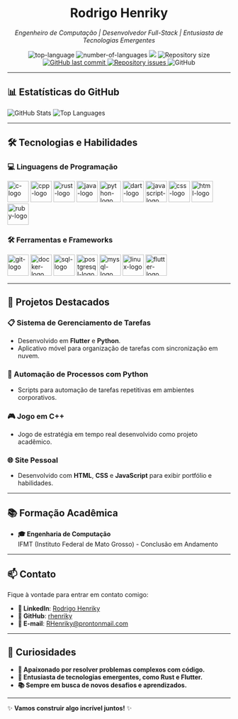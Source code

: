 <h1 align="center">Rodrigo Henriky</h1>
<p align="center"><i>Engenheiro de Computação | Desenvolvedor Full-Stack | Entusiasta de Tecnologias Emergentes</i></p>

<p align="center" display="inline-block">
  <img src="https://img.shields.io/github/languages/top/rhenriky/rhenriky" alt="top-language"/>
  <img src="https://img.shields.io/github/languages/count/rhenriky/rhenriky.svg" alt="number-of-languages"/>
  <a href="https://www.codacy.com/gh/rhenriky/rhenriky/dashboard?utm_source=github.com&amp;utm_medium=referral&amp;utm_content=rhenriky/rhenriky&amp;utm_campaign=Badge_Grade"><img src="https://app.codacy.com/project/badge/Grade/a148a172d5b6471098a0f0166b08e542"/></a>
  <img alt="Repository size" src="https://img.shields.io/github/repo-size/rhenriky/rhenriky.svg">
  <a href="https://github.com/rhenriky/rhenriky/commits/main">
    <img alt="GitHub last commit" src="https://img.shields.io/github/last-commit/rhenriky/rhenriky.svg">
  </a>
  <a href="https://github.com/rhenriky/rhenriky/issues">
    <img alt="Repository issues" src="https://img.shields.io/github/issues/rhenriky/rhenriky.svg">
  </a>
  <img alt="GitHub" src="https://img.shields.io/github/license/rhenriky/rhenriky.svg">
</p>

---

## 📊 Estatísticas do GitHub

![GitHub Stats](https://github-readme-stats.vercel.app/api?username=rhenriky&show_icons=true&theme=dark&bg_color=0D1117&text_color=FFFFFF&count_private=true)
![Top Languages](https://github-readme-stats.vercel.app/api/top-langs/?username=rhenriky&layout=compact&theme=dark&bg_color=0D1117&text_color=FFFFFF)

---

## 🛠️ Tecnologias e Habilidades

### 💻 Linguagens de Programação
<p display="inline-block">
  <img width="48" src="https://upload.wikimedia.org/wikipedia/commons/1/18/C_Programming_Language.svg" alt="c-logo"/>
  <img width="48" src="https://upload.wikimedia.org/wikipedia/commons/1/18/ISO_C%2B%2B_Logo.svg" alt="cpp-logo"/>
  <img width="48" src="https://upload.wikimedia.org/wikipedia/commons/d/d5/Rust_programming_language_black_logo.svg" alt="rust-logo"/>
  <img width="48" src="https://upload.wikimedia.org/wikipedia/en/3/30/Java_programming_language_logo.svg" alt="java-logo"/>
  <img width="48" src="https://upload.wikimedia.org/wikipedia/commons/c/c3/Python-logo-notext.svg" alt="python-logo"/>
  <img width="48" src="https://upload.wikimedia.org/wikipedia/commons/7/7e/Dart-logo.png" alt="dart-logo"/>
  <img width="48" src="https://upload.wikimedia.org/wikipedia/commons/9/99/Unofficial_JavaScript_logo_2.svg" alt="javascript-logo"/>
  <img width="48" src="https://upload.wikimedia.org/wikipedia/commons/6/62/CSS3_logo.svg" alt="css-logo"/>
  <img width="48" src="https://upload.wikimedia.org/wikipedia/commons/6/61/HTML5_logo_and_wordmark.svg" alt="html-logo"/>
  <img width="48" src="https://upload.wikimedia.org/wikipedia/commons/7/73/Ruby_logo.svg" alt="ruby-logo"/>
</p>

### 🛠️ Ferramentas e Frameworks
<p display="inline-block">
  <img width="48" src="https://upload.wikimedia.org/wikipedia/commons/3/3f/Git_icon.svg" alt="git-logo"/>
  <img width="48" src="https://upload.wikimedia.org/wikipedia/commons/7/79/Docker_%28container_engine%29_logo.png" alt="docker-logo"/>
  <img width="48" src="https://upload.wikimedia.org/wikipedia/commons/8/87/Sql_data_base_with_logo.png" alt="sql-logo"/>
  <img width="48" src="https://upload.wikimedia.org/wikipedia/commons/2/29/Postgresql_elephant.svg" alt="postgresql-logo"/>
  <img width="48" src="https://upload.wikimedia.org/wikipedia/commons/0/0a/MySQL_textlogo.svg" alt="mysql-logo"/>
  <img width="48" src="https://upload.wikimedia.org/wikipedia/commons/a/af/Tux.png" alt="linux-logo"/>
  <img width="48" src="https://miro.medium.com/v2/resize:fit:4800/format:webp/1*ZRqsmEf0gZU78oIu3j1xiA.png" alt="flutter-logo"/>
</p>

---

## 🚀 Projetos Destacados

### 📋 Sistema de Gerenciamento de Tarefas
- Desenvolvido em **Flutter** e **Python**.
- Aplicativo móvel para organização de tarefas com sincronização em nuvem.

### 🤖 Automação de Processos com Python
- Scripts para automação de tarefas repetitivas em ambientes corporativos.

### 🎮 Jogo em C++
- Jogo de estratégia em tempo real desenvolvido como projeto acadêmico.

### 🌐 Site Pessoal
- Desenvolvido com **HTML**, **CSS** e **JavaScript** para exibir portfólio e habilidades.

---

## 📚 Formação Acadêmica

- **🎓 Engenharia de Computação**  
  IFMT (Instituto Federal de Mato Grosso) - Conclusão em Andamento 

---

## 📫 Contato

Fique à vontade para entrar em contato comigo:

- **🔗 LinkedIn**: [Rodrigo Henriky](https://www.linkedin.com/in/rodrigo-henriky/)  
- **🐙 GitHub**: [rhenriky](https://github.com/rhenriky)  
- **📧 E-mail**: [RHenriky@prontonmail.com](mailto:RHenriky@prontonmail.com)  

---

## 🌟 Curiosidades

- **🧩 Apaixonado por resolver problemas complexos com código.**
- **🚀 Entusiasta de tecnologias emergentes, como Rust e Flutter.**
- **📚 Sempre em busca de novos desafios e aprendizados.**

---

✨ **Vamos construir algo incrível juntos!** ✨
